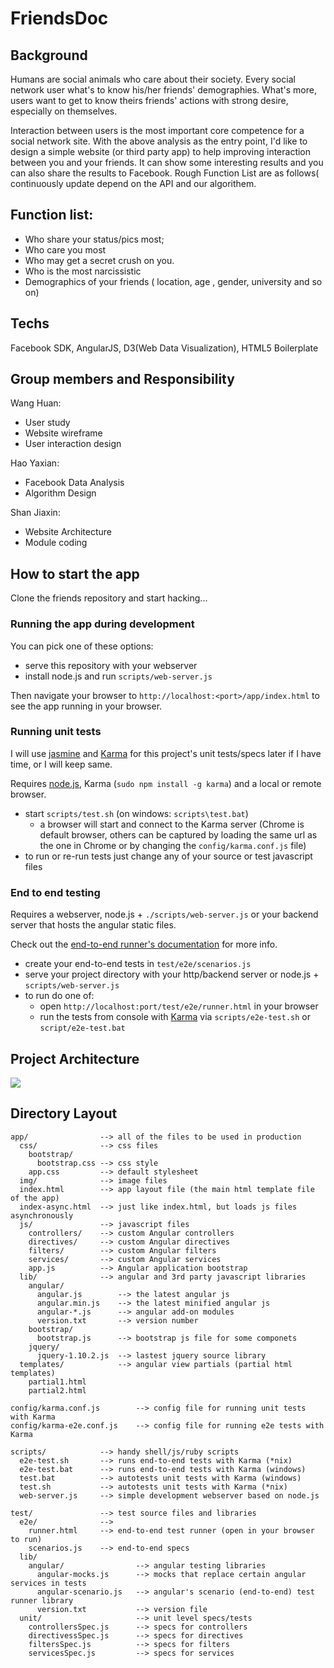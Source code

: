 # FriendsDoc

## Background

Humans are social animals who care about their society. Every social network user what's to know his/her friends'
demographies. What's more, users want to get to know theirs friends' actions with strong desire, especially on themselves.

Interaction between users is the most important core competence for a social network site.
With the above analysis as the entry point, I'd like to design a simple website (or third party app) to help
improving interaction between you and your friends. It can show some interesting results and you can also share the
results to Facebook. Rough Function List are as follows( continuously update depend on the API and our algorithem.


## Function list:

* Who share your status/pics most;
* Who care you most
* Who may get a secret crush on you.
* Who is the most narcissistic
* Demographics of your friends ( location, age , gender, university and so on)

## Techs

Facebook SDK, AngularJS, D3(Web Data Visualization), HTML5 Boilerplate


## Group members and Responsibility

Wang Huan:
* User study
* Website wireframe
* User interaction design


Hao Yaxian:
* Facebook Data Analysis
* Algorithm Design


Shan Jiaxin:
* Website Architecture
* Module coding



## How to start the app

Clone the friends repository and start hacking...


### Running the app during development

You can pick one of these options:
* serve this repository with your webserver
* install node.js and run `scripts/web-server.js`

Then navigate your browser to `http://localhost:<port>/app/index.html` to see the app running in
your browser.


### Running unit tests

I will use [jasmine](http://pivotal.github.com/jasmine/) and
[Karma](http://karma-runner.github.io) for this project's unit tests/specs later if I have time, or I will keep same.

Requires [node.js](http://nodejs.org/), Karma (`sudo npm install -g karma`) and a local
or remote browser.

* start `scripts/test.sh` (on windows: `scripts\test.bat`)
  * a browser will start and connect to the Karma server (Chrome is default browser, others can be captured by loading the same url as the one in Chrome or by changing the `config/karma.conf.js` file)
* to run or re-run tests just change any of your source or test javascript files


### End to end testing


Requires a webserver, node.js + `./scripts/web-server.js` or your backend server that hosts the angular static files.

Check out the
[end-to-end runner's documentation](http://docs.angularjs.org/guide/dev_guide.e2e-testing) for more
info.

* create your end-to-end tests in `test/e2e/scenarios.js`
* serve your project directory with your http/backend server or node.js + `scripts/web-server.js`
* to run do one of:
  * open `http://localhost:port/test/e2e/runner.html` in your browser
  * run the tests from console with [Karma](http://karma-runner.github.io) via
    `scripts/e2e-test.sh` or `script/e2e-test.bat`


## Project Architecture

![](http://www.storagelab.org.cn/zhangdi/files/2013/07/web_front_end_before.png)


## Directory Layout

    app/                --> all of the files to be used in production
      css/              --> css files
        bootstrap/
          bootstrap.css --> css style
        app.css         --> default stylesheet
      img/              --> image files
      index.html        --> app layout file (the main html template file of the app)
      index-async.html  --> just like index.html, but loads js files asynchronously
      js/               --> javascript files
        controllers/    --> custom Angular controllers
        directives/     --> custom Angular directives
        filters/        --> custom Angular filters
        services/       --> custom Angular services
        app.js          --> Angular application bootstrap
      lib/              --> angular and 3rd party javascript libraries
        angular/
          angular.js        --> the latest angular js
          angular.min.js    --> the latest minified angular js
          angular-*.js      --> angular add-on modules
          version.txt       --> version number
        bootstrap/
          bootstrap.js      --> bootstrap js file for some componets
        jquery/
          jquery-1.10.2.js  --> lastest jquery source library
      templates/            --> angular view partials (partial html templates)
        partial1.html
        partial2.html

    config/karma.conf.js        --> config file for running unit tests with Karma
    config/karma-e2e.conf.js    --> config file for running e2e tests with Karma

    scripts/            --> handy shell/js/ruby scripts
      e2e-test.sh       --> runs end-to-end tests with Karma (*nix)
      e2e-test.bat      --> runs end-to-end tests with Karma (windows)
      test.bat          --> autotests unit tests with Karma (windows)
      test.sh           --> autotests unit tests with Karma (*nix)
      web-server.js     --> simple development webserver based on node.js

    test/               --> test source files and libraries
      e2e/              -->
        runner.html     --> end-to-end test runner (open in your browser to run)
        scenarios.js    --> end-to-end specs
      lib/
        angular/                --> angular testing libraries
          angular-mocks.js      --> mocks that replace certain angular services in tests
          angular-scenario.js   --> angular's scenario (end-to-end) test runner library
          version.txt           --> version file
      unit/                     --> unit level specs/tests
        controllersSpec.js      --> specs for controllers
        directivessSpec.js      --> specs for directives
        filtersSpec.js          --> specs for filters
        servicesSpec.js         --> specs for services

